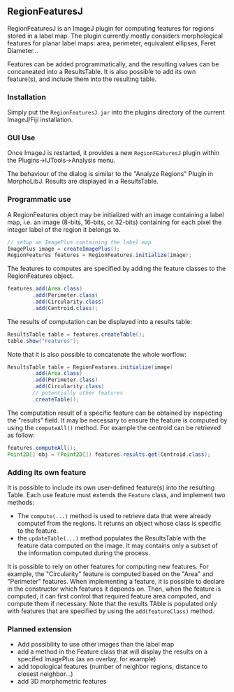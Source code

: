 ## RegionFeaturesJ

RegionFeaturesJ is an ImageJ plugin for computing features for regions stored in a label map.
The plugin currently mostly considers morphological features for planar label maps: 
area, perimeter, equivalent ellipses, Feret Diameter...

Features can be added programmatically, and the resulting values can be concaneated into a ResultsTable.
It is also possible to add its own feature(s), and include them into the resulting table.

### Installation

Simply put the `RegionFeaturesJ.jar` into the plugins directory of the current ImageJ/Fiji installation.

### GUI Use

Once ImageJ is restarted, it provides a new `RegionFEaturesJ` plugin within the Plugins->IJTools->Analysis menu.

The behaviour of the dialog is similar to the "Analyze Regions" Plugin in MorphoLibJ. Results are displayed in a ResultsTable.

### Programmatic use

A RegionFeatures object may be initialized with an image containing a label map, i.e. an image (8-bits, 16-bits, or 32-bits) 
containing for each pixel the integer label of the region it belongs to.
```java
// setup an ImagePlus containing the label map
ImagePlus image = createImagePlus();
RegionFeatures features = RegionFeatures.initialize(image);
```

The features to computes are specified by adding the feature classes to the RegionFeatures object.
```java
features.add(Area.class)
        .add(Perimeter.class)
        .add(Circularity.class)
        .add(Centroid.class);
```

The results of computation can be displayed into a results table:
```java
ResultsTable table = features.createTable();
table.show("Features");
```

Note that it is also possible to concatenate the whole worflow:
```java
ResultsTable table = RegionFeatures.initialize(image)
        .add(Area.class)
        .add(Perimeter.class)
        .add(Circularity.class)
        // potentially other features
        .createTable();
```

The computation result of a specific feature can be obtained by inspecting the "results" field. 
It may be necessary to ensure the feature is computed by using the `computeAll()` method.
For example the centroid can be retrieved as follow:
```java
features.computeAll();
Point2D[] obj = (Point2D[]) features.results.get(Centroid.class);
```

### Adding its own feature

It is possible to include its own user-defined feature(s) into the resulting Table. Each use feature must extends the `Feature` class, and implement two methods:

* The `compute(...)` method is used to retrieve data that were already computef from the regions. It returns an object whose class is specific to the feature.
* the `updateTable(...)` method populates the ResultsTable with the feature data computed on the image. It may contains only a subset of the information computed during the process.

It is possible to rely on other features for computing new features. For example, the "Circularity" feature is computed based on the "Area" and "Perimeter" features.
When implementing a feature, it is possible to declare in the constructor which features it depends on. Then, when the feature is computed, 
it can first control that required feature area computed, and compute them if necessary. 
Note that the results TAble is populated only with features that are specified by using the `add(featureClass)` method.

### Planned extension

* Add possibility to use other images than the label map
* add a method in the Feature class that will display the results on a specifed ImagePlus (as an overlay, for example)
* add topological features (number of neighbor regions, distance to closest neighbor...)
* add 3D morphometric features
